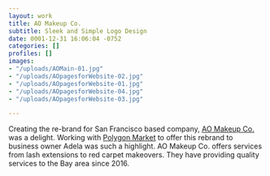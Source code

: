 ```yaml
---
layout: work
title: AO Makeup Co.
subtitle: Sleek and Simple Logo Design
date: 0001-12-31 16:06:04 -0752
categories: []
profiles: []
images:
- "/uploads/AOMain-01.jpg"
- "/uploads/AOpagesforWebsite-02.jpg"
- "/uploads/AOpagesforWebsite-01.jpg"
- "/uploads/AOpagesforWebsite-04.jpg"
- "/uploads/AOpagesforWebsite-03.jpg"

---
```

Creating the re-brand for San Francisco based company, [AO Makeup Co. ](https://www.aomakeupco.com)was a delight. Working with [Polygon Market](https://polygonmarket.com) to offer this rebrand to business owner Adela was such a highlight. AO Makeup Co. offers services from lash extensions to red carpet makeovers. They have providing quality services to the Bay area since 2016.